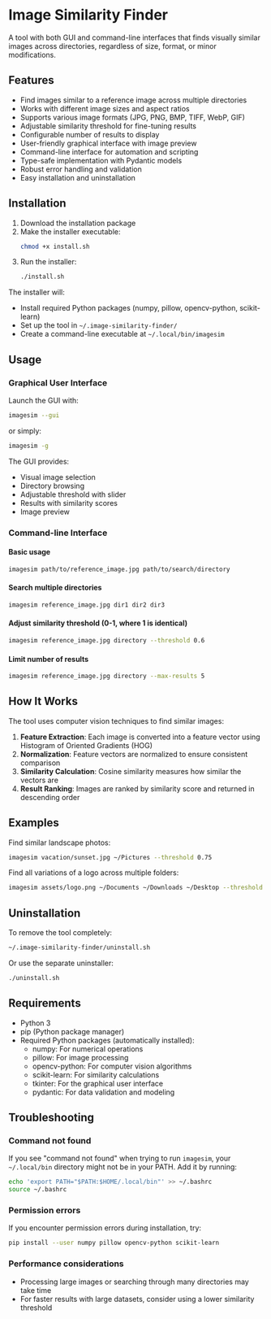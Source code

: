 # Image Similarity Finder

A tool with both GUI and command-line interfaces that finds visually similar images across directories, regardless of size, format, or minor modifications.

## Features

- Find images similar to a reference image across multiple directories
- Works with different image sizes and aspect ratios
- Supports various image formats (JPG, PNG, BMP, TIFF, WebP, GIF)
- Adjustable similarity threshold for fine-tuning results
- Configurable number of results to display
- User-friendly graphical interface with image preview
- Command-line interface for automation and scripting
- Type-safe implementation with Pydantic models
- Robust error handling and validation
- Easy installation and uninstallation

## Installation

1. Download the installation package
2. Make the installer executable:
   ```bash
   chmod +x install.sh
   ```
3. Run the installer:
   ```bash
   ./install.sh
   ```

The installer will:
- Install required Python packages (numpy, pillow, opencv-python, scikit-learn)
- Set up the tool in `~/.image-similarity-finder/`
- Create a command-line executable at `~/.local/bin/imagesim`

## Usage

### Graphical User Interface

Launch the GUI with:

```bash
imagesim --gui
```

or simply:

```bash
imagesim -g
```

The GUI provides:
- Visual image selection
- Directory browsing
- Adjustable threshold with slider
- Results with similarity scores
- Image preview

### Command-line Interface

#### Basic usage

```bash
imagesim path/to/reference_image.jpg path/to/search/directory
```

#### Search multiple directories

```bash
imagesim reference_image.jpg dir1 dir2 dir3
```

#### Adjust similarity threshold (0-1, where 1 is identical)

```bash
imagesim reference_image.jpg directory --threshold 0.6
```

#### Limit number of results

```bash
imagesim reference_image.jpg directory --max-results 5
```

## How It Works

The tool uses computer vision techniques to find similar images:

1. **Feature Extraction**: Each image is converted into a feature vector using Histogram of Oriented Gradients (HOG)
2. **Normalization**: Feature vectors are normalized to ensure consistent comparison
3. **Similarity Calculation**: Cosine similarity measures how similar the vectors are
4. **Result Ranking**: Images are ranked by similarity score and returned in descending order

## Examples

Find similar landscape photos:
```bash
imagesim vacation/sunset.jpg ~/Pictures --threshold 0.75
```

Find all variations of a logo across multiple folders:
```bash
imagesim assets/logo.png ~/Documents ~/Downloads ~/Desktop --threshold 0.8
```

## Uninstallation

To remove the tool completely:

```bash
~/.image-similarity-finder/uninstall.sh
```

Or use the separate uninstaller:

```bash
./uninstall.sh
```

## Requirements

- Python 3
- pip (Python package manager)
- Required Python packages (automatically installed):
  - numpy: For numerical operations
  - pillow: For image processing
  - opencv-python: For computer vision algorithms
  - scikit-learn: For similarity calculations
  - tkinter: For the graphical user interface
  - pydantic: For data validation and modeling

## Troubleshooting

### Command not found

If you see "command not found" when trying to run `imagesim`, your `~/.local/bin` directory might not be in your PATH. Add it by running:

```bash
echo 'export PATH="$PATH:$HOME/.local/bin"' >> ~/.bashrc
source ~/.bashrc
```

### Permission errors

If you encounter permission errors during installation, try:

```bash
pip install --user numpy pillow opencv-python scikit-learn
```

### Performance considerations

- Processing large images or searching through many directories may take time
- For faster results with large datasets, consider using a lower similarity threshold
